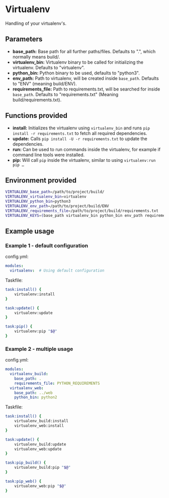 # Virtualenv

Handling of your virtualenv's.

## Parameters

* **base_path:** Base path for all further paths/files. Defaults to ".", which normally means build/.
* **virtualenv_bin:** Virtualenv binary to be called for initializing the virtualenv. Defaults to "virtualenv".
* **python_bin:** Python binary to be used, defaults to "python3".
* **env_path:** Path to virtualenv, will be created inside `base_path`. Defaults to "ENV" (meaning build/ENV).
* **requirements_file:** Path to requirements.txt, will be searched for inside `base_path`. Defaults to "requirements.txt" (Meaning build/requirements.txt).

## Functions provided

* **install:** Initializes the virtualenv using `virtualenv_bin` and runs `pip install -r requirements.txt` to fetch
  all required dependencies.
* **update:** Calls `pip install -U -r requirements.txt` to update the dependencies.
* **run:** Can be used to run commands inside the virtualenv, for example if command line tools were installed.
* **pip:** Will call `pip` inside the virtualenv, similar to using `virtualenv:run pip …`

## Environment provided

```bash
VIRTUALENV_base_path=/path/to/project/build/
VIRTUALENV_virtualenv_bin=virtualenv
VIRTUALENV_python_bin=python3
VIRTUALENV_env_path=/path/to/project/build/ENV
VIRTUALENV_requirements_file=/path/to/project/build/requirements.txt
VIRTUALENV_KEYS=(base_path virtualenv_bin python_bin env_path requirements_file)
```

## Example usage

### Example 1 - default configuration

config.yml:
```yaml
modules:
  virtualenv:  # Using default configuration
```

Taskfile:
```bash
task:install() {
    virtualenv:install
}

task:update() {
    virtualenv:update
}

task:pip() {
    virtualenv:pip "$@"
}
```

### Example 2 - multiple usage

config.yml:
```yaml
modules:
  virtualenv_build:
    base_path: .
    requirements_file: PYTHON_REQUIREMENTS
  virtualenv_web:
    base_path: ../web
    python_bin: python2
```

Taskfile:
```bash
task:install() {
    virtualenv_build:install
    virtualenv_web:install
}

task:update() {
    virtualenv_build:update
    virtualenv_web:update
}

task:pip_build() {
    virtualenv_build:pip "$@"
}

task:pip_web() {
    virtualenv_web:pip "$@"
}
```

